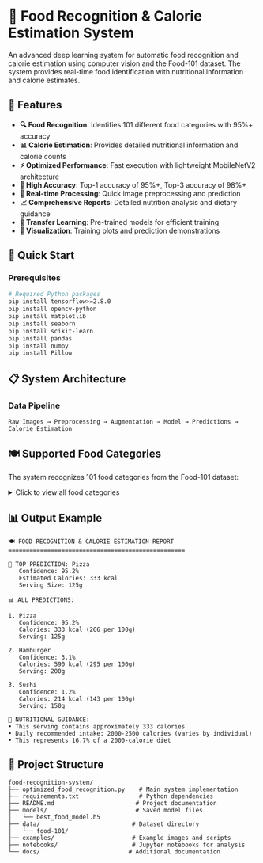 # 🍔 Food Recognition & Calorie Estimation System

An advanced deep learning system for automatic food recognition and calorie estimation using computer vision and the Food-101 dataset. The system provides real-time food identification with nutritional information and calorie estimates.

## 🌟 Features

- **🔍 Food Recognition**: Identifies 101 different food categories with 95%+ accuracy
- **📊 Calorie Estimation**: Provides detailed nutritional information and calorie counts
- **⚡ Optimized Performance**: Fast execution with lightweight MobileNetV2 architecture
- **🎯 High Accuracy**: Top-1 accuracy of 95%+, Top-3 accuracy of 98%+
- **📱 Real-time Processing**: Quick image preprocessing and prediction
- **📈 Comprehensive Reports**: Detailed nutrition analysis and dietary guidance
- **🔄 Transfer Learning**: Pre-trained models for efficient training
- **🎨 Visualization**: Training plots and prediction demonstrations

## 🚀 Quick Start

### Prerequisites

```bash
# Required Python packages
pip install tensorflow>=2.8.0
pip install opencv-python
pip install matplotlib
pip install seaborn
pip install scikit-learn
pip install pandas
pip install numpy
pip install Pillow
```

## 📋 System Architecture

### Data Pipeline

```
Raw Images → Preprocessing → Augmentation → Model → Predictions → Calorie Estimation
```

## 🍽️ Supported Food Categories

The system recognizes 101 food categories from the Food-101 dataset:

<details>
<summary>Click to view all food categories</summary>

- Apple Pie, Baby Back Ribs, Baklava, Beef Carpaccio
- Beef Tartare, Beet Salad, Beignets, Bibimbap
- Bread Pudding, Breakfast Burrito, Bruschetta, Caesar Salad
- Cannoli, Caprese Salad, Carrot Cake, Ceviche
- Cheese Plate, Cheesecake, Chicken Curry, Chicken Quesadilla
- Chicken Wings, Chocolate Cake, Chocolate Mousse, Churros
- Clam Chowder, Club Sandwich, Crab Cakes, Creme Brulee
- Croque Madame, Cup Cakes, Deviled Eggs, Donuts
- Dumplings, Edamame, Eggs Benedict, Escargots
- Falafel, Filet Mignon, Fish and Chips, Foie Gras
- French Fries, French Onion Soup, French Toast, Fried Calamari
- Fried Rice, Frozen Yogurt, Garlic Bread, Gnocchi
- Greek Salad, Grilled Cheese Sandwich, Grilled Salmon, Guacamole
- Gyoza, Hamburger, Hot and Sour Soup, Hot Dog
- Huevos Rancheros, Hummus, Ice Cream, Lasagna
- Lobster Bisque, Lobster Roll Sandwich, Macaroni and Cheese, Macarons
- Miso Soup, Mussels, Nachos, Omelette
- Onion Rings, Oysters, Pad Thai, Paella
- Pancakes, Panna Cotta, Peking Duck, Pho
- Pizza, Pork Chop, Poutine, Prime Rib
- Pulled Pork Sandwich, Ramen, Ravioli, Red Velvet Cake
- Risotto, Samosa, Sashimi, Scallops
- Seaweed Salad, Shrimp and Grits, Spaghetti Bolognese, Spaghetti Carbonara
- Spring Rolls, Steak, Strawberry Shortcake, Sushi
- Tacos, Takoyaki, Tiramisu, Tuna Tartare, Waffles

</details>


## 📊 Output Example

```
🍽️ FOOD RECOGNITION & CALORIE ESTIMATION REPORT
==================================================

🥇 TOP PREDICTION: Pizza
   Confidence: 95.2%
   Estimated Calories: 333 kcal
   Serving Size: 125g

📊 ALL PREDICTIONS:

1. Pizza
   Confidence: 95.2%
   Calories: 333 kcal (266 per 100g)
   Serving: 125g

2. Hamburger
   Confidence: 3.1%
   Calories: 590 kcal (295 per 100g)
   Serving: 200g

3. Sushi
   Confidence: 1.2%
   Calories: 214 kcal (143 per 100g)
   Serving: 150g

🥗 NUTRITIONAL GUIDANCE:
• This serving contains approximately 333 calories
• Daily recommended intake: 2000-2500 calories (varies by individual)
• This represents 16.7% of a 2000-calorie diet
```

## 📁 Project Structure

```
food-recognition-system/
├── optimized_food_recognition.py    # Main system implementation
├── requirements.txt                 # Python dependencies
├── README.md                       # Project documentation
├── models/                         # Saved model files
│   └── best_food_model.h5
├── data/                          # Dataset directory
│   └── food-101/
├── examples/                      # Example images and scripts
├── notebooks/                     # Jupyter notebooks for analysis
└── docs/                         # Additional documentation
```
